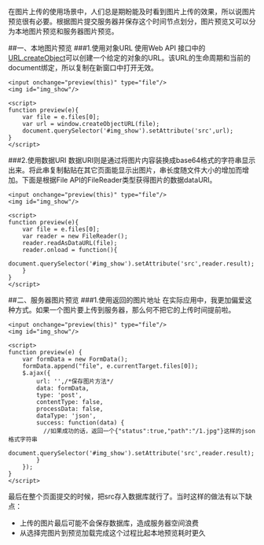 在图片上传的使用场景中，人们总是期盼能及时看到图片上传的效果，所以说图片预览很有必要。根据图片提交服务器并保存这个时间节点划分，图片预览又可以分为本地图片预览和服务器图片预览。

##一、本地图片预览
###1.使用对象URL
使用Web API 接口中的[URL.createObject](https://developer.mozilla.org/zh-CN/docs/Web/API/URL/createObjectURL)可以创建一个给定的对象的URL。该URL的生命周期和当前的document绑定，所以复制在新窗口中打开无效。
```
<input onchange="preview(this)" type="file"/>
<img id="img_show"/>

<script>
function preview(e){
    var file = e.files[0];
    var url = window.createObjectURL(file);
    document.querySelector('#img_show').setAttribute('src',url);
}
</script>
```
###2.使用数据URI
数据URI则是通过将图片内容装换成base64格式的字符串显示出来。将此串复制黏贴在其它页面能显示出图片，串长度随文件大小的增加而增加。下面是根据File API的FileReader类型获得图片的数据dataURI。
```
<input onchange="preview(this)" type="file"/>
<img id="img_show"/>

<script>
function preview(e){
    var file = e.files[0];
    var reader = new FileReader();
    reader.readAsDataURL(file);
    reader.onload = function(){
        document.querySelector('#img_show').setAttribute('src',reader.result);
    }
}
</script>

```

##二、服务器图片预览
###1.使用返回的图片地址
在实际应用中，我更加偏爱这种方式。如果一个图片要上传到服务器，那么何不把它的上传时间提前啦。
```
<input onchange="preview(this)" type="file"/>
<img id="img_show"/>

<script>
function preview(e) {
	var formData = new FormData();
	formData.append("file", e.currentTarget.files[0]);
	$.ajax({
		url: '',/*保存图片方法*/
		data: formData,
		type: 'post',
		contentType: false,
		processData: false,
		dataType: 'json',
		success: function(data) {
          //如果成功的话，返回一个{"status":true,"path":"/1.jpg"}这样的json格式字符串
           document.querySelector('#img_show').setAttribute('src',reader.result);
		}
	});
}
</script>
```
最后在整个页面提交的时候，把src存入数据库就行了。当时这样的做法有以下缺点：
*  上传的图片最后可能不会保存数据库，造成服务器空间浪费
*  从选择完图片到预览加载完成这个过程比起本地预览耗时更久